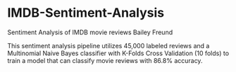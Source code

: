 # IMDB-Sentiment-Analysis
Sentiment Analysis of IMDB movie reviews
Bailey Freund

This sentiment analysis pipeline utilizes 45,000 labeled reviews and a Multinomial Naive Bayes classifier with K-Folds Cross Validation (10 folds) to train a model that can classify movie reviews with 86.8% accuracy.
